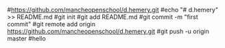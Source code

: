 #https://github.com/mancheopenschool/d.hemery.git
#echo "# d.hemery" >> README.md
#git init
#git add README.md
#git commit -m "first commit"
#git remote add origin https://github.com/mancheopenschool/d.hemery.git
#git push -u origin master
#hello
